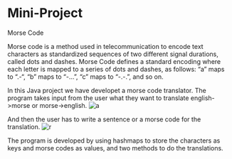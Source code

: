 # Mini-Project
Morse Code

Morse code is a method used in telecommunication to encode text characters as standardized sequences 
of two different signal durations, called dots and dashes. 
Morse Code defines a standard encoding where each letter is mapped to a series of dots and dashes, 
as follows: “a” maps to “.-“, “b” maps to “-…”, “c” maps to “-.-.”, and so on.

In this Java project we have developet a morse code translator. The program takes input
from the user what they want to translate english->morse or morse->english.
![a](https://user-images.githubusercontent.com/38404897/164546471-32ee9b39-b13f-4142-b73e-d6b548c389a2.PNG)

And then the user has to write a sentence or a morse code for the translation.
![r](https://user-images.githubusercontent.com/38404897/164546894-ed481381-f856-47cd-9c7a-c8a7cc7f4a85.PNG)

The program is developed by using hashmaps to store the characters as keys
and morse codes as values, and two methods to do the translations.
